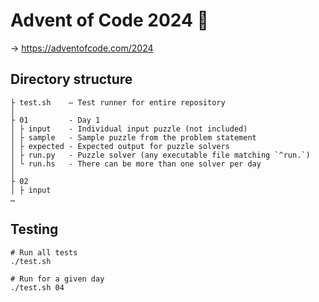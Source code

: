 Advent of Code 2024 🎄
======================

→ https://adventofcode.com/2024


Directory structure
-------------------

```
├ test.sh    — Test runner for entire repository
│
├ 01         - Day 1
│ ├ input    - Individual input puzzle (not included)
│ ├ sample   - Sample puzzle from the problem statement
│ ├ expected - Expected output for puzzle solvers
│ ├ run.py   - Puzzle solver (any executable file matching `^run.`)
│ └ run.hs   - There can be more than one solver per day
│
├ 02
│ ├ input
…
```

Testing
-------

```
# Run all tests
./test.sh

# Run for a given day
./test.sh 04
```
